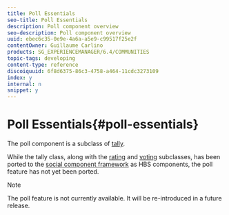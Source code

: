 ```yaml
---
title: Poll Essentials
seo-title: Poll Essentials
description: Poll component overview
seo-description: Poll component overview
uuid: ebec6c35-0e9e-4a6a-a5e9-c99517f25e2f
contentOwner: Guillaume Carlino
products: SG_EXPERIENCEMANAGER/6.4/COMMUNITIES
topic-tags: developing
content-type: reference
discoiquuid: 6f8d6375-86c3-4758-a464-11cdc3273109
index: y
internal: n
snippet: y
---
```


# Poll Essentials{#poll-essentials}

The poll component is a subclass of [tally](../../communities/using/tally.md).

While the tally class, along with the [rating](../../communities/using/rating-basics.md) and [voting](../../communities/using/essentials-voting.md) subclasses, has been ported to the [social component framework](../../communities/using/scf.md) as HBS components, the poll feature has not yet been ported.

>[!NOTE]
>
>The poll feature is not currently available. It will be re-introduced in a future release.

